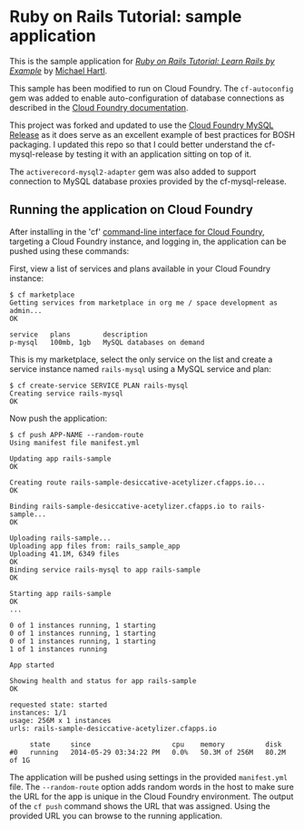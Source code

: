 # Ruby on Rails Tutorial: sample application

This is the sample application for [*Ruby on Rails Tutorial: Learn Rails by Example*](http://railstutorial.org/) by [Michael Hartl](http://michaelhartl.com/).

This sample has been modified to run on Cloud Foundry. The `cf-autoconfig` gem was added to enable auto-configuration of database connections as described in the [Cloud Foundry documentation](http://docs.cloudfoundry.com/docs/using/services/ruby-service-bindings.html). 

This project was forked and updated to use the [Cloud Foundry MySQL Release](https://github.com/cloudfoundry/cf-mysql-release) as it does serve as an excellent example of best practices for BOSH packaging.  I updated this repo so that I could better understand the cf-mysql-release by testing it with an application sitting on top of it.

The `activerecord-mysql2-adapter` gem was also added to support connection to MySQL database proxies provided by the cf-mysql-release. 

## Running the application on Cloud Foundry

After installing in the 'cf' [command-line interface for Cloud Foundry](http://docs.cloudfoundry.org/devguide/installcf/),
targeting a Cloud Foundry instance, and logging in, the application can be pushed using these commands:

First, view a list of services and plans available in your Cloud Foundry instance: 

~~~
$ cf marketplace
Getting services from marketplace in org me / space development as admin...
OK

service   plans        description   
p-mysql   100mb, 1gb   MySQL databases on demand   
~~~

This is my marketplace, select the only service on the list and create a service instance named `rails-mysql` using a MySQL service and plan: 

~~~
$ cf create-service SERVICE PLAN rails-mysql
Creating service rails-mysql
OK
~~~

Now push the application: 

~~~
$ cf push APP-NAME --random-route
Using manifest file manifest.yml

Updating app rails-sample
OK

Creating route rails-sample-desiccative-acetylizer.cfapps.io...
OK

Binding rails-sample-desiccative-acetylizer.cfapps.io to rails-sample...
OK

Uploading rails-sample...
Uploading app files from: rails_sample_app
Uploading 41.1M, 6349 files
OK
Binding service rails-mysql to app rails-sample
OK

Starting app rails-sample
OK
...

0 of 1 instances running, 1 starting
0 of 1 instances running, 1 starting
0 of 1 instances running, 1 starting
1 of 1 instances running

App started

Showing health and status for app rails-sample
OK

requested state: started
instances: 1/1
usage: 256M x 1 instances
urls: rails-sample-desiccative-acetylizer.cfapps.io

     state     since                    cpu    memory          disk
#0   running   2014-05-29 03:34:22 PM   0.0%   50.3M of 256M   80.2M of 1G
~~~

The application will be pushed using settings in the provided `manifest.yml` file. The `--random-route` option adds random
words in the host to make sure the URL for the app is unique in the Cloud Foundry environment. The output of the
`cf push` command shows the URL that was assigned. Using the provided URL you can browse to the running application.
